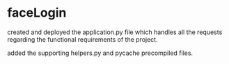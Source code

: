 # faceLogin

created and deployed the application.py file which handles all the requests regarding the functional requirements of the project.


added the supporting helpers.py and pycache precompiled files.
